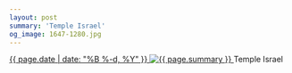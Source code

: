 ```yaml
---
layout: post
summary: 'Temple Israel'
og_image: 1647-1280.jpg
---
```


<p>
 <time>
  <a href="/1647">
   {{ page.date | date: "%B %-d, %Y" }}
  </a>
 </time>
 <a href="/1647">
  <img alt="{{ page.summary }}" data-taken="6/4/2022" sizes="(min-width: 700px) 50vw, calc(100vw - 2rem)" src="{{ site.assets_url }}/1647-640.jpg" srcset="{{ site.assets_url }}/1647-320.jpg 320w, {{ site.assets_url }}/1647-640.jpg 640w, {{ site.assets_url }}/1647-960.jpg 960w, {{ site.assets_url }}/1647-1280.jpg 1280w"/>
 </a>
 <span>
  Temple Israel
 </span>
</p>
